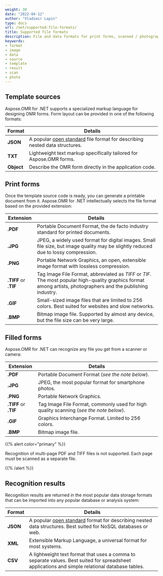 ```yaml
---
weight: 30
date: "2022-04-12"
author: "Vladimir Lapin"
type: docs
url: /net/supported-file-formats/
title: Supported file formats
description: File and data formats for print forms, scanned / photographed images and recognition results supported by Aspose.OMR for.NET.
keywords:
- format
- image
- data
- source
- template
- result
- scan
- photo
---
```


## Template sources

Aspose.OMR for .NET supports a specialized markup language for designing OMR forms. Form layout can be provided in one of the following formats:

Format     | Details
---------- | -------
**JSON**   | A popular [open standard](https://www.json.org/) file format for describing nested data structures.
**TXT**    | Lightweight text markup specifically tailored for Aspose.OMR forms.
**Object** | Describe the OMR form directly in the application code.

## Print forms

Once the template source code is ready, you can generate a printable document from it. Aspose.OMR for .NET intellectually selects the file format based on the provided extension:

Extension             | Details
--------------------- | -------
**.PDF**              | Portable Document Format, the de facto industry standard for printed documents.
**.JPG**              | JPEG, a widely used format for digital images. Small file size, but image quality may be slightly reduced due to lossy compression.
**.PNG**              | Portable Network Graphics, an open, extensible image format with lossless compression.
**.TIFF** or **.TIF** | Tag Image File Format, abbreviated as _TIFF_ or _TIF_. The most popular high-quality graphics format among artists, photographers and the publishing industry.
**.GIF**              | Small-sized image files that are limited to 256 colors. Best suited for websites and slow networks.
**.BMP**              | Bitmap image file. Supported by almost any device, but the file size can be very large.

## Filled forms

Aspose.OMR for .NET can recognize any file you get from a scanner or camera:

Extension             | Details
--------------------- | -------
**.PDF**              | Portable Document Format (_see the note below_).
**.JPG**              | JPEG, the most popular format for smartphone photos.
**.PNG**              | Portable Network Graphics.
**.TIFF** or **.TIF** | Tag Image File Format, commonly used for high quality scanning (_see the note below_).
**.GIF**              | Graphics Interchange Format. Limited to 256 colors.
**.BMP**              | Bitmap image file.

{{% alert color="primary" %}} 

Recognition of multi-page PDF and TIFF files is not supported. Each page must be scanned as a separate file.

{{% /alert %}} 

## Recognition results

Recognition results are returned in the most popular data storage formats that can be imported into any popular database or analysis system:

Format   | Details
-------- | -------
**JSON** | A popular [open standard](https://www.json.org/) format for describing nested data structures. Best suited for NoSQL databases or web.
**XML**  | Extensible Markup Language, a universal format for most systems.
**CSV**  | A lightweight text format that uses a comma to separate values. Best suited for spreadsheet applications and simple relational database tables.
